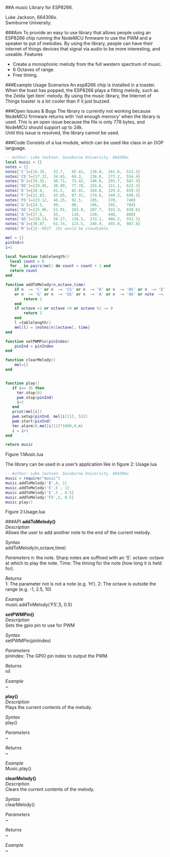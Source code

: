 ##A music Library for ESP8266.

Luke Jackson, 664306x.  
Swinburne University.  

###Aim
To provide an easy to use library that allows people using an ESP8266 chip running the NodeMCU firmware to use the PWM and a speaker to put of melodies. By using the library, people can have their internet of things devices that signal via audio to be more interesting, and useable. 
Features

- Create a monophonic melody from the full western spectrum of music.
- 6 Octaves of range.
- Free timing.

###Example Usage Scenarios
An esp8266 chip is installed in a toaster. When the toast has popped, the ESP8266 plays a fitting melody, such as the Zelda ‘get item’ melody. By using the music library, the Internet of Things toaster is a lot cooler than if it just buzzed.

###Open Issues & Bugs
The library is currently not working because NodeMCU firmware returns with ‘not enough memory’ when the library is used. This is an open issue because the file is only 778 bytes, and NodeMCU should support up to 24k.  
Until this issue is resolved, the library cannot be used.

###Code
Consists of a lua module, which can be used like class in an OOP language.  

```lua
-- Author: Luke Jackson. Swinburne University. 664306x
local music = {}
notes = {}
notes['C']={16.35,   32.7,   65.41,  130.8,  261.6,  523.3}
notes['CS']={17.32,  34.65,  69.3,   138.6,  277.2,  554.4}
notes['D']={18.35,   36.71,  73.42,  146.8,  293.7,  587.3}
notes['DS']={19.45,  38.89,  77.78,  155.6,  311.1,  622.3}
notes['E']={20.6,    41.2,   82.41,  164.8,  329.6,  659.3}
notes['F']={21.83,   43.65,  87.31,  174.6,  349.2,  698.5}
notes['FS']={23.12,  46.25,  92.5,   185,    370,    740}
notes['G']={24.5,    49,     98,     196,    392,    784}
notes['GS']={25.96,  51.91,  103.8,  207.7,  415.3,  830.6}
notes['A']={27.5,    55,     110,    220,    440,    880}
notes['AS']={29.14,  58.27,  116.5,  233.1,  466.2,  932.3}
notes['B']={30.87,   61.74,  123.5,  246.9,  493.9,  987.8}
notes['R']={1}--REST  1hz would be inaudiable

mel = {}
pinInd=6
i=1

local function tablelength()
  local count = 0
  for _ in pairs(mel) do count = count + 1 end
  return count
end

function addToMelody(n,octave,time)
	if n  ~= 'C' or n  ~= 'CS' or n  ~= 'D' or n  ~= 'DS' or n  ~= 'E' or n  ~= 'F' or n  ~= 'FS'
	or n  ~= 'G' or n  ~= 'GS' or n  ~= 'A' or n  ~= 'AS' or note  ~= 'B' or note  ~= 'R' then
		return 1
	end
	if octave <1 or octave >9 or octave %1 ~= 0
		return 2
	end
	l =tablelength()
	mel[l] = {notes[n][octave], time}
end

function setPWMPin(pinIndex)
	pinInd = pinIndex
end

function clearMelody()
	mel={}
end


function play()
   if i== 16 then
     tmr.stop(0)
     pwm.stop(pinInd)
	 i=1
   end
   print(mel[i])
   pwm.setup(pinInd, mel[i][1], 512)
   pwm.start(pinInd)
   tmr.alarm(0,mel[i][2]*1000,0,n)
   i = i+1
end

return music
```

Figure 1:Music.lua

The library can be used in a user’s application like in figure 2: Usage.lua  

```lua
-- Author: Luke Jackson. Swinburne University. 664306x
music = require("music")
music.addToMelody('B',4, 1)
music.addToMelody('E',5 , 1}
music.addToMelody('E',5 , 0.5}
music.addToMelody('FS',5, 0.5}
music.play()
```

Figure 2:Usage.lua

###API
**addToMelody()**  
_Description_  
Allows the user to add another note to the end of the current melody.

_Syntax_  
addToMelody(n,octave,time)

_Parameters_
n: the note. Sharp notes are suffixed with an ‘S’.
octave: octave at which to play the note.
Time: The timing for the note (how long it is held for).

_Returns_  
1: The parameter not is not a note (e.g. ‘H’).
2: The octave is outside the range (e.g. -1, 2.5, 10)

_Example_  
music.addToMelody('FS',5, 0.5}

**setPWMPin()**  
_Description_  
Sets the gpio pin to use for PWM

_Syntax_  
setPWMPin(pinIndex)

_Parameters_  
pinIndex: The GPIO pin index to output the PWM.

_Returns_  
nil

_Example_  
~

**play()**  
_Description_  
Plays the current contents of the melody.

_Syntax_  
play()

_Parameters_  
~

_Returns_  
~

_Example_  
Music.play()

**clearMelody()**  
_Description_  
Clears the current contents of the melody.

_Syntax_  
clearMelody()

_Parameters_  
~

_Returns_  
~

_Example_  
~



